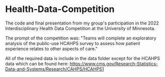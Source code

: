 # Health-Data-Competition
The code and final presentation from my group's participation in the 2022 Interdisciplinary Health Data Competition at the University of Minnesota. 

The prompt of the competition was: "Teams will complete an exploratory analysis of the public-use HCAHPS survey to assess how patient experience relates to other aspects of care."

All of the required data is include in the data folder except for the HCAHPS data which can be found here: https://www.cms.gov/Research-Statistics-Data-and-Systems/Research/CAHPS/HCAHPS1
